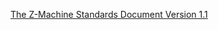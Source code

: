 [The Z-Machine Standards Document Version
1.1](https://inform-fiction.org/zmachine/standards/z1point1/index.html)
